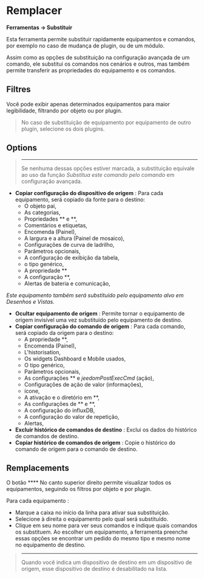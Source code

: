  # Remplacer
**Ferramentas → Substituir**

Esta ferramenta permite substituir rapidamente equipamentos e comandos, por exemplo no caso de mudança de plugin, ou de um módulo.

Assim como as opções de substituição na configuração avançada de um comando, ele substitui os comandos nos cenários e outros, mas também permite transferir as propriedades do equipamento e os comandos.

## Filtres

Você pode exibir apenas determinados equipamentos para maior legibilidade, filtrando por objeto ou por plugin.

> No caso de substituição de equipamento por equipamento de outro plugin, selecione os dois plugins.

## Options

> ****
>
> Se nenhuma dessas opções estiver marcada, a substituição equivale ao uso da função *Substitua este comando pelo comando* em configuração avançada.

- **Copiar configuração do dispositivo de origem** :
Para cada equipamento, será copiado da fonte para o destino:
	* O objeto pai,
	* As categorias,
	* Propriedades ** e **,
	* Comentários e etiquetas,
	* Encomenda (Painel),
	* A largura e a altura (Painel de mosaico),
	* Configurações de curva de ladrilho,
	* Parâmetros opcionais,
	* A configuração de exibição da tabela,
	* o tipo genérico,
	* A propriedade **
	* A configuração **,
	* Alertas de bateria e comunicação,


*Este equipamento também será substituído pelo equipamento alvo em Desenhos e Vistas.*

- **Ocultar equipamento de origem** : Permite tornar o equipamento de origem invisível uma vez substituído pelo equipamento de destino.
- **Copiar configuração do comando de origem** :
Para cada comando, será copiado da origem para o destino:
	* A propriedade **,
	* Encomenda (Painel),
	* L'historisation,
	* Os widgets Dashboard e Mobile usados,
	* O tipo genérico,
	* Parâmetros opcionais,
	* As configurações ** e *jeedomPostExecCmd* (ação),
	* Configurações de ação de valor (informações),
	* ícone,
	* A ativação e o diretório em **,
	* As configurações de ** e **,
	* A configuração do influxDB,
	* A configuração do valor de repetição,
	* Alertas,
- **Excluir histórico de comandos de destino** : Exclui os dados do histórico de comandos de destino.
- **Copiar histórico de comandos de origem** : Copie o histórico do comando de origem para o comando de destino.



## Remplacements

O botão **** No canto superior direito permite visualizar todos os equipamentos, seguindo os filtros por objeto e por plugin.

Para cada equipamento :

- Marque a caixa no início da linha para ativar sua substituição.
- Selecione à direita o equipamento pelo qual será substituído.
- Clique em seu nome para ver seus comandos e indique quais comandos os substituem. Ao escolher um equipamento, a ferramenta preenche essas opções se encontrar um pedido do mesmo tipo e mesmo nome no equipamento de destino.


> ****
>
> Quando você indica um dispositivo de destino em um dispositivo de origem, esse dispositivo de destino é desabilitado na lista.
